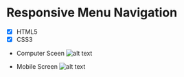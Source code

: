# Responsive Menu Navigation

- [x] HTML5
- [x] CSS3

- Computer Sceen
  ![alt text]()

- Mobile Screen
  ![alt text]()

